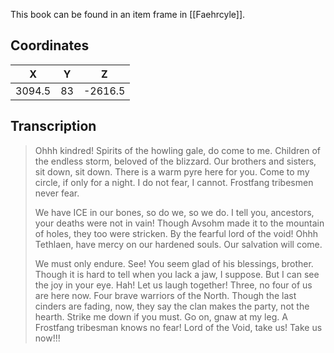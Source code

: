 

This book can be found in an item frame in [[Faehrcyle]].

## Coordinates
| **X**  | **Y** |  **Z**  |
| :----: | :---: | :-----: |
| 3094.5 |  83   | -2616.5 |

## Transcription
> Ohhh kindred! Spirits of the howling gale, do come to me. Children of the endless storm, beloved of the blizzard. Our brothers and sisters, sit down, sit down. There is a warm pyre here for you. Come to my circle, if only for a night. I do not fear, I cannot. Frostfang tribesmen never fear.
>
> We have ICE in our bones, so do we, so we do. I tell you, ancestors, your deaths were not in vain! Though Avsohm made it to the mountain of holes, they too were stricken. By the fearful lord of the void! Ohhh Tethlaen, have mercy on our hardened souls. Our salvation will come.
>
> We must only endure. See! You seem glad of his blessings, brother. Though it is hard to tell when you lack a jaw, I suppose. But I can see the joy in your eye. Hah! Let us laugh together! Three, no four of us are here now. Four brave warriors of the North. Though the last cinders are fading, now, they say the clan makes the party, not the hearth. Strike me down if you must. Go on, gnaw at my leg. A Frostfang tribesman knows no fear! Lord of the Void, take us! Take us now!!!

